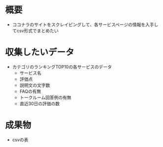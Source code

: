 # 概要
- ココナラのサイトをスクレイピングして、各サービスページの情報を入手してcsv形式でまとめたい


# 収集したいデータ
- カテゴリのランキングTOP10の各サービスのデータ
  - サービス名
  - 評価点
  - 説明文の文字数
  - FAQの有無
  - トークルーム回答例の有無
  - 直近30日の評価の数

# 成果物
- csvの表